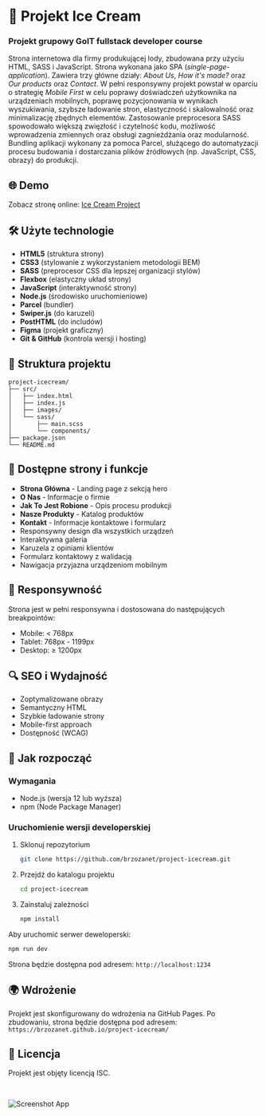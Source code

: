 # 🍦 Projekt Ice Cream

### Projekt grupowy GoIT fullstack developer course

Strona internetowa dla firmy produkującej lody, zbudowana przy użyciu HTML, SASS i JavaScript. Strona wykonana jako SPA (_single-page-application_). Zawiera trzy główne działy: _About Us_, _How it's made?_ oraz _Our products_ oraz _Contact_. W pełni responsywny projekt powstał w oparciu o strategię _Mobile First_ w celu poprawy doświadczeń użytkownika na urządzeniach mobilnych, poprawę pozycjonowania w wynikach wyszukiwania, szybsze ładowanie stron, elastyczność i skalowalność oraz minimalizację zbędnych elementów. Zastosowanie preprocesora SASS spowodowało większą zwięzłość i czytelność kodu, możliwość wprowadzenia zmiennych oraz obsługi zagnieżdżania oraz modularność. Bundling aplikacji wykonany za pomoca Parcel, służącego do automatyzacji procesu budowania i dostarczania plików źródłowych (np. JavaScript, CSS, obrazy) do produkcji.

## 🌐 Demo

Zobacz stronę online: [Ice Cream Project](https://brzozanet.github.io/project-icecream/)

## 🛠 Użyte technologie

- **HTML5** (struktura strony)
- **CSS3** (stylowanie z wykorzystaniem metodologii BEM)
- **SASS** (preprocesor CSS dla lepszej organizacji stylów)
- **Flexbox** (elastyczny układ strony)
- **JavaScript** (interaktywność strony)
- **Node.js** (środowisko uruchomieniowe)
- **Parcel** (bundler)
- **Swiper.js** (do karuzeli)
- **PostHTML** (do includów)
- **Figma** (projekt graficzny)
- **Git & GitHub** (kontrola wersji i hosting)

## 📂 Struktura projektu

```
project-icecream/
├── src/
│   ├── index.html
│   ├── index.js
│   ├── images/
│   └── sass/
│       ├── main.scss
│       └── components/
├── package.json
└── README.md
```

## 📱 Dostępne strony i funkcje

- **Strona Główna** - Landing page z sekcją hero
- **O Nas** - Informacje o firmie
- **Jak To Jest Robione** - Opis procesu produkcji
- **Nasze Produkty** - Katalog produktów
- **Kontakt** - Informacje kontaktowe i formularz
- Responsywny design dla wszystkich urządzeń
- Interaktywna galeria
- Karuzela z opiniami klientów
- Formularz kontaktowy z walidacją
- Nawigacja przyjazna urządzeniom mobilnym

## 📱 Responsywność

Strona jest w pełni responsywna i dostosowana do następujących breakpointów:

- Mobile: < 768px
- Tablet: 768px - 1199px
- Desktop: ≥ 1200px

## 🔍 SEO i Wydajność

- Zoptymalizowane obrazy
- Semantyczny HTML
- Szybkie ładowanie strony
- Mobile-first approach
- Dostępność (WCAG)

## 🚀 Jak rozpocząć

### Wymagania

- Node.js (wersja 12 lub wyższa)
- npm (Node Package Manager)

### Uruchomienie wersji developerskiej

1. Sklonuj repozytorium

   ```bash
   git clone https://github.com/brzozanet/project-icecream.git
   ```

2. Przejdź do katalogu projektu

   ```bash
   cd project-icecream
   ```

3. Zainstaluj zależności
   ```bash
   npm install
   ```

Aby uruchomić serwer deweloperski:

```bash
npm run dev
```

Strona będzie dostępna pod adresem: `http://localhost:1234`

## 🌍 Wdrożenie

Projekt jest skonfigurowany do wdrożenia na GitHub Pages. Po zbudowaniu, strona będzie dostępna pod adresem:
`https://brzozanet.github.io/project-icecream/`

## 📝 Licencja

Projekt jest objęty licencją ISC.

<br>

![Screenshot App](https://raw.githubusercontent.com/brzozanet/project-icecream/main/src/images/gh-cover-goit-html-css.png)
